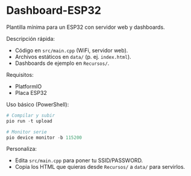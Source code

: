 # Dashboard-ESP32

Plantilla mínima para un ESP32 con servidor web y dashboards.

Descripción rápida:
- Código en `src/main.cpp` (WiFi, servidor web).
- Archivos estáticos en `data/` (p. ej. `index.html`).
- Dashboards de ejemplo en `Recursos/`.

Requisitos:
- PlatformIO
- Placa ESP32

Uso básico (PowerShell):
```powershell
# Compilar y subir
pio run -t upload

# Monitor serie
pio device monitor -b 115200
```

Personaliza:
- Edita `src/main.cpp` para poner tu SSID/PASSWORD.
- Copia los HTML que quieras desde `Recursos/` a `data/` para servirlos.
